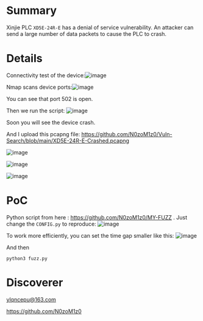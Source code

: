 # Summary
Xinjie PLC `XD5E-24R-E` has a denial of service vulnerability. An attacker can send a large number of data packets to cause the PLC to crash.

# Details
Connectivity test of the device:![image](https://github.com/user-attachments/assets/170d5807-3800-4057-a952-4500746c0b37)

Nmap scans device ports:![image](https://github.com/user-attachments/assets/c1f567c7-ee5a-451d-88a5-d82f0f26b3eb)

You can see that port 502 is open.

Then we run the script:
![image](https://github.com/user-attachments/assets/c70b79a4-5655-4411-b41d-166ba959521c)


Soon you will see the device crash. 

And I upload this pcapng file: https://github.com/N0zoM1z0/Vuln-Search/blob/main/XD5E-24R-E-Crashed.pcapng

![image](https://github.com/user-attachments/assets/d899597b-4214-4960-bd99-52ba42a3c858)

![image](https://github.com/user-attachments/assets/65c07cbf-f527-42de-b5d2-27f55d1113e6)

![image](https://github.com/user-attachments/assets/19f967a9-b8c5-4518-844c-4835e9ceccbf)


# PoC
Python script from here : https://github.com/N0zoM1z0/MY-FUZZ .
Just change the `CONFIG.py` to reproduce:
![image](https://github.com/user-attachments/assets/a151f710-dc7f-494e-b45f-d78cbd3568e1)

To work more efficiently, you can set the time gap smaller like this:
![image](https://github.com/user-attachments/assets/79b7efe6-18da-4306-b9b4-3680551d0ed0)

And then
```
python3 fuzz.py
```

# Discoverer
ylqncepu@163.com

https://github.com/N0zoM1z0
